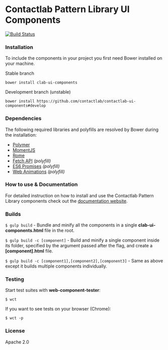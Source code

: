 # Contactlab Pattern Library UI Components

[![Build Status](https://travis-ci.org/contactlab/contactlab-ui-components.svg)](https://travis-ci.org/contactlab/contactlab-ui-components)

### Installation
To include the components in your project you first need Bower installed on your machine.

Stable branch

	bower install clab-ui-components

Development branch (unstable)

	bower install https://github.com/contactlab/contactlab-ui-components#develop

### Dependencies
The following required libraries and polyfills are resolved by Bower during the installation:

- [Polymer](https://www.polymer-project.org/1.0/)
- [MomentJS](http://momentjs.com/)
- [Rome](https://bevacqua.github.io/rome/)
- [Fetch API](http://github.github.io/fetch/) *(polyfill)*
- [ES6 Promises](https://github.com/stefanpenner/es6-promise) *(polyfill)*
- [Web Animations](https://github.com/web-animations/web-animations-js) *(polyfill)*

### How to use & Documentation
For detailed instruction on how to install and use the Contactlab Pattern Library components check out the [documentation website](https://ux.contactlab.com).

<!-- ### IE issues
Internet Explorer 11 does not support the .from() method in the Array object. You can use [this polyfill](https://github.com/ChilldeinEistee/Array.from) to fix the issue. In a future release we will ship this polyfill within the project. -->

### Builds
`$ gulp build` - Bundle and minify all the components in a single **clab-ui-components.html** file in the root.

`$ gulp build -c [component]` - Build and minify a single component inside its folder, specified by the argument passed after the flag, and create a **[component].html** file.

`$ gulp build -c [component1],[component2],[component3]` - Same as above except it builds multiple components individually.

### Testing  
Start test suites with **web-component-tester**:

	$ wct

If you want to see tests on your browser (Chrome):

	$ wct -p

### License
Apache 2.0
